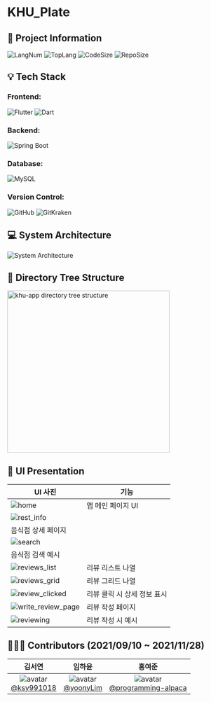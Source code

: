 # KHU_Plate

## 📁 Project Information

![LangNum](https://img.shields.io/github/languages/count/KHU-HEEDAE/KHU_Plate?style=flat-square)
![TopLang](https://img.shields.io/github/languages/top/KHU-HEEDAE/KHU_Plate?style=flat-square)
![CodeSize](https://img.shields.io/github/languages/code-size/KHU-HEEDAE/KHU_Plate?style=flat-square)
![RepoSize](https://img.shields.io/github/repo-size/KHU-HEEDAE/KHU_Plate?style=flat-square)

## 💡 Tech Stack

### Frontend:
![Flutter](https://img.shields.io/badge/Flutter-v2.5.2-test?style=flat-square&logo=flutter&logoColor=white&color=02569B)
![Dart](https://img.shields.io/badge/Dart-v2.14.4-test?style=flat-square&logo=dart&logoColor=white&color=0175C2)

### Backend:
![Spring Boot](https://img.shields.io/badge/Spring_Boot-v2.6.0-test?style=flat-square&logo=springboot&logoColor=white&color=6DB33F)

### Database:
![MySQL](https://img.shields.io/badge/MySQL-v8.0.2-test?style=flat-square&logo=mysql&logoColor=white&color=4479A1)

### Version Control:
![GitHub](https://img.shields.io/badge/GitHub--test?style=flat-square&logo=github&logoColor=white&color=181717)
![GitKraken](https://img.shields.io/badge/GitKraken--test?style=flat-square&logo=gitkraken&logoColor=white&color=179287)

## 💻 System Architecture
![System Architecture](https://user-images.githubusercontent.com/64838255/142825363-61e9478b-6069-4a87-8a59-c75505d3908f.png)

## 🌲 Directory Tree Structure
<img width="370" alt="khu-app directory tree structure" src="https://user-images.githubusercontent.com/64838255/142825505-27ffe17c-ea13-4e49-88fa-2c328b947a8a.png">

## 📱 UI Presentation

| UI 사진 | 기능 |
| --- | --- |
|![home](https://user-images.githubusercontent.com/64838255/142854663-639013a8-5bef-4ac3-a51c-e564ae09592c.png) | 앱 메인 페이지 UI |
| ![rest_info](https://user-images.githubusercontent.com/64838255/142855813-2b30eb56-bff5-414f-ada8-280c5def975f.png)
 | 음식점 상세 페이지 |
| ![search](https://user-images.githubusercontent.com/64838255/142855936-af5b3ead-2a66-47ff-bb7d-cb560cea3c6e.png)
 | 음식점 검색 예시 |
| ![reviews_list](https://user-images.githubusercontent.com/64838255/142854883-f73d152d-5659-4e0f-bacd-eae19d63ec9b.png) | 리뷰 리스트 나열 |
| ![reviews_grid](https://user-images.githubusercontent.com/64838255/142855207-c11158ec-20b6-4950-80b3-21ad06b207eb.png) | 리뷰 그리드 나열 |
| ![review_clicked](https://user-images.githubusercontent.com/64838255/142855406-4803ff5f-5284-4d38-b3ca-ee18b25257a0.png) | 리뷰 클릭 시 상세 정보 표시 |
| ![write_review_page](https://user-images.githubusercontent.com/64838255/142855509-fb7c081d-b4b8-42c0-89c1-89f569ff966b.png) | 리뷰 작성 페이지 |
| ![reviewing](https://user-images.githubusercontent.com/64838255/142855640-fb95dcde-0970-4b44-aca4-527231b863ac.png) | 리뷰 작성 시 예시 |

## 👨‍👧‍👦 Contributors (2021/09/10 ~ 2021/11/28)
| 김서연 | 임하윤 | 홍여준 |
| :----: | :----: | :----: |
| ![avatar](https://images.weserv.nl/?url=avatars.githubusercontent.com/u/72537563?v=4&h=50&w=50&fit=cover&mask=circle&maxage=7d)<br/>[@ksy991018](https://github.com/ksy991018) | ![avatar](https://images.weserv.nl/?url=avatars.githubusercontent.com/u/64838255?v=4&h=50&w=50&fit=cover&mask=circle&maxage=7d)<br/>[@yoonyLim](https://github.com/yoonyLim) | ![avatar](https://images.weserv.nl/?url=avatars.githubusercontent.com/u/78005346?v=4&h=50&w=50&fit=cover&mask=circle&maxage=7d)<br/>[@programming-alpaca](https://github.com/programming-alpaca) |
